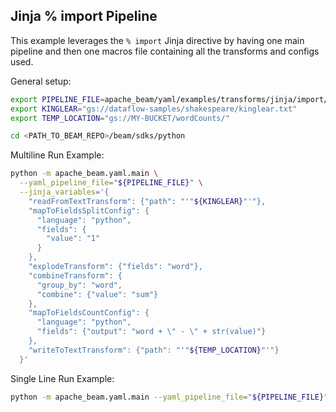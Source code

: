 <!--
    Licensed to the Apache Software Foundation (ASF) under one
    or more contributor license agreements.  See the NOTICE file
    distributed with this work for additional information
    regarding copyright ownership.  The ASF licenses this file
    to you under the Apache License, Version 2.0 (the
    "License"); you may not use this file except in compliance
    with the License.  You may obtain a copy of the License at

      http://www.apache.org/licenses/LICENSE-2.0

    Unless required by applicable law or agreed to in writing,
    software distributed under the License is distributed on an
    "AS IS" BASIS, WITHOUT WARRANTIES OR CONDITIONS OF ANY
    KIND, either express or implied.  See the License for the
    specific language governing permissions and limitations
    under the License.
-->

## Jinja % import Pipeline

This example leverages the `% import` Jinja directive by having one main
pipeline and then one macros file containing all the transforms and configs
used.

General setup:
```sh
export PIPELINE_FILE=apache_beam/yaml/examples/transforms/jinja/import/wordCountImport.yaml
export KINGLEAR="gs://dataflow-samples/shakespeare/kinglear.txt"
export TEMP_LOCATION="gs://MY-BUCKET/wordCounts/"

cd <PATH_TO_BEAM_REPO>/beam/sdks/python
```

Multiline Run Example:
```sh
python -m apache_beam.yaml.main \
  --yaml_pipeline_file="${PIPELINE_FILE}" \
  --jinja_variables='{
    "readFromTextTransform": {"path": "'"${KINGLEAR}"'"},
    "mapToFieldsSplitConfig": {
      "language": "python",
      "fields": {
        "value": "1"
      }
    },
    "explodeTransform": {"fields": "word"},
    "combineTransform": {
      "group_by": "word",
      "combine": {"value": "sum"}
    },
    "mapToFieldsCountConfig": {
      "language": "python",
      "fields": {"output": "word + \" - \" + str(value)"}
    },
    "writeToTextTransform": {"path": "'"${TEMP_LOCATION}"'"}
  }'
```

Single Line Run Example:
```sh
python -m apache_beam.yaml.main --yaml_pipeline_file="${PIPELINE_FILE}" --jinja_variables='{"readFromTextTransform": {"path": "gs://dataflow-samples/shakespeare/kinglear.txt"}, "mapToFieldsSplitConfig": {"language": "python", "fields":{"value":"1"}}, "explodeTransform":{"fields":"word"}, "combineTransform":{"group_by":"word", "combine":{"value":"sum"}}, "mapToFieldsCountConfig":{"language": "python", "fields":{"output":"word + \" - \" + str(value)"}}, "writeToTextTransform":{"path":"${TEMP_LOCATION}"}}'
```
